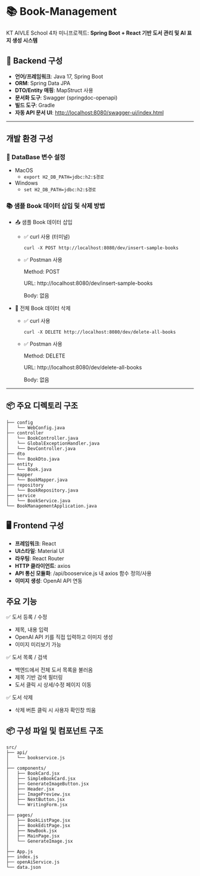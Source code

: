 # 📚 Book-Management

KT AIVLE School 4차 미니프로젝트: **Spring Boot + React 기반 도서 관리 및 AI 표지 생성 시스템**

## 🔧 Backend 구성

- **언어/프레임워크**: Java 17, Spring Boot
- **ORM**: Spring Data JPA
- **DTO/Entity 매핑**: MapStruct 사용
- **문서화 도구**: Swagger (springdoc-openapi)
- **빌드 도구**: Gradle
- **자동 API 문서 UI**: [http://localhost:8080/swagger-ui/index.html](http://localhost:8080/swagger-ui/index.html)

---
## 개발 환경 구성
### 🧵 DataBase 변수 설정
- MacOS
  - ```export H2_DB_PATH=jdbc:h2:$경로```
- Windows
  - ```set H2_DB_PATH=jdbc:h2:$경로```

### 📚 샘플 Book 데이터 삽입 및 삭제 방법
- 📤 샘플 Book 데이터 삽입

  - ✅ curl 사용 (터미널)

    ```curl -X POST http://localhost:8080/dev/insert-sample-books```

  - ✅ Postman 사용

    Method: POST

    URL: http://localhost:8080/dev/insert-sample-books

    Body: 없음

- 🧹 전체 Book 데이터 삭제

  - ✅ curl 사용

    ```curl -X DELETE http://localhost:8080/dev/delete-all-books```

  - ✅ Postman 사용
  
    Method: DELETE
  
    URL: http://localhost:8080/dev/delete-all-books
  
    Body: 없음

---

## 📦 주요 디렉토리 구조

```
├── config
│   └── WebConfig.java
├── controller        
│   └── BookController.java
│   └── GlobalExceptionHandler.java
│   └── DevController.java
├── dto              
│   └── BookDto.java
├── entity           
│   └── Book.java
├── mapper           
│   └── BookMapper.java
├── repository       
│   └── BookRepository.java
├── service             
│   └── BookService.java
└── BookManagementApplication.java  
```

## 🖥 Frontend 구성

- **프레임워크**: React
- **UI스타일**: Material UI
- **라우팅**: React Router 
- **HTTP 클라이언트**: axios
- **API 통신 모듈화**: /api/booservice.js 내 axios 함수 정의/사용
- **이미지 생성**: OpenAI API 연동

## 주요 기능

✅ 도서 등록 / 수정
- 제목, 내용 입력
- OpenAI API 키를 직접 입력하고 이미지 생성
- 이미지 미리보기 가능

✅ 도서 목록 / 검색
- 백엔드에서 전체 도서 목록을 불러옴
- 제목 기반 검색 필터링
- 도서 클릭 시 상세/수정 페이지 이동

✅ 도서 삭제
- 삭제 버튼 클릭 시 사용자 확인창 띄움

## 📦 구성 파일 및 컴포넌트 구조
```
src/
├── api/
│   └── bookservice.js               
│
├── components/
│   ├── BookCard.jsx
│   ├── SimpleBookCard.jsx
│   ├── GenerateImageButton.jsx
│   ├── Header.jsx
│   ├── ImagePreview.jsx
│   ├── NextButton.jsx
│   └── WritingForm.jsx
│
├── pages/
│   ├── BookListPage.jsx
│   ├── BookEditPage.jsx
│   ├── NewBook.jsx
│   ├── MainPage.jsx
│   └── GenerateImage.jsx
│
├── App.js
├── index.js
├── openAiService.js
└── data.json
